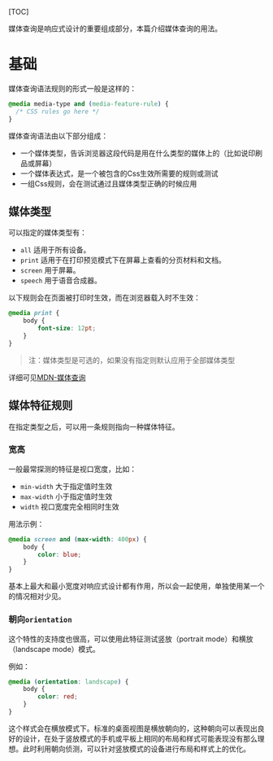 [TOC]

媒体查询是响应式设计的重要组成部分，本篇介绍媒体查询的用法。

# 基础
媒体查询语法规则的形式一般是这样的：
```css
@media media-type and (media-feature-rule) {
  /* CSS rules go here */
}
```

媒体查询语法由以下部分组成：
- 一个媒体类型，告诉浏览器这段代码是用在什么类型的媒体上的（比如说印刷品或屏幕）
- 一个媒体表达式，是一个被包含的Css生效所需要的规则或测试
- 一组Css规则，会在测试通过且媒体类型正确的时候应用

## 媒体类型
可以指定的媒体类型有：
- `all` 适用于所有设备。
- `print` 适用于在打印预览模式下在屏幕上查看的分页材料和文档。
- `screen` 用于屏幕。
- `speech` 用于语音合成器。

以下规则会在页面被打印时生效，而在浏览器载入时不生效：
```css
@media print {
    body {
        font-size: 12pt;
    }
}
```

> 注：媒体类型是可选的，如果没有指定则默认应用于全部媒体类型

详细可见[MDN-媒体查询](https://developer.mozilla.org/zh-CN/docs/Web/CSS/Media_Queries/Using_media_queries)

## 媒体特征规则
在指定类型之后，可以用一条规则指向一种媒体特征。

### 宽高
一般最常探测的特征是视口宽度，比如：
- `min-width` 大于指定值时生效
- `max-width` 小于指定值时生效
- `width` 视口宽度完全相同时生效

用法示例：
```css
@media screen and (max-width: 400px) {
    body {
        color: blue;
    }
}
```

基本上最大和最小宽度对响应式设计都有作用，所以会一起使用，单独使用某一个的情况相对少见。

### 朝向`orientation`
这个特性的支持度也很高，可以使用此特征测试竖放（portrait mode）和横放（landscape mode）模式。

例如：
```css
@media (orientation: landscape) {
    body {
        color: red;
    }
}
```
这个样式会在横放模式下。标准的桌面视图是横放朝向的，这种朝向可以表现出良好的设计，在处于竖放模式的手机或平板上相同的布局和样式可能表现没有那么理想。此时利用朝向侦测，可以针对竖放模式的设备进行布局和样式上的优化。